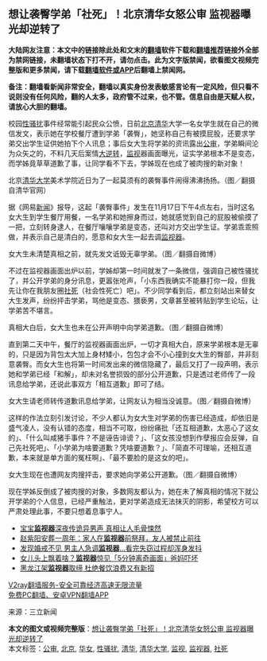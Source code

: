  <h2>想让袭臀学弟「社死」！北京清华女怒公审 监视器曝光却逆转了</h2> <p class="notice"><b>大陆网友注意：本文中的链接除此处和文末的<a href="https://github.com/bannedbook/fanqiang" >翻墙</a>软件下载和<a href="https://github.com/killgcd/justmysocks/blob/master/README.md">翻墙推荐</a>链接外全部为禁网链接，未翻墙状态下打不开，请勿点击。此为文字版禁闻，欲看图文视频完整版和更多禁闻，请下载<a href="https://github.com/bannedbook/fanqiang">翻墙软件或APP</a>后翻墙上禁闻网。</p><p>备注：翻墙看新闻非常安全，翻墙以真实身份发表敏感言论有一定风险，但只看不说则没有任何风险，翻的人太多，政府管不过来，也不管。信息自由是天赋人权，请放心大胆的翻墙。</b></p>  <div class="entry"> <p>校园<a href="https://www.bannedbook.org/bnews/tag/%E6%80%A7%E9%AA%9A%E6%89%B0/" class="st_tag internal_tag" rel="tag" title="标签 性骚扰 下的日志">性骚扰</a>事件经常能引起民众公愤，日前<a href="https://www.bannedbook.org/bnews/tag/%e5%8c%97%e4%ba%ac/" class="st_tag internal_tag" rel="tag" title="标签 北京 下的日志">北京</a><a href="https://www.bannedbook.org/bnews/tag/%E6%B8%85%E5%8D%8E/" class="st_tag internal_tag" rel="tag" title="标签 清华 下的日志">清华</a>大学一名女学生就在自己的微信发文，表示她在学校餐厅遭到学弟「袭臀」，她坚称自己有被摸屁股，还要求学弟交出学生证供她拍下个人讯息；事后女大生将学弟的资讯露出<a href="https://www.bannedbook.org/bnews/tag/%E5%85%AC%E5%AE%A1/" class="st_tag internal_tag" rel="tag" title="标签 公审 下的日志">公审</a>，学弟瞬间沦为众矢之的，不料几天后案情<span class='wp_keywordlink'><a href="https://www.bannedbook.org/forum2/topic1081.html" title="韩丁  大逆转：中国的私有化1979-1989" target="_blank">大逆转</a></span>，<a href="https://www.bannedbook.org/bnews/tag/%E7%9B%91%E8%A7%86/" class="st_tag internal_tag" rel="tag" title="标签 监视 下的日志">监视</a>器画面曝光，证实学弟根本不是变态，而学姊竟草草道歉了事，让同学看不下去，学姊现在也成了被肉搜的新对象！</p> <p>北京<a href="https://www.bannedbook.org/bnews/tag/%E6%B8%85%E5%8D%8E%E5%A4%A7%E5%AD%A6/" class="st_tag internal_tag" rel="tag" title="标签 清华大学 下的日志">清华大学</a>美术学院近日为了一起莫须有的袭臀事件闹得沸沸扬扬。（图／翻摄自清华官网）</p> <p>据《网易<span class='wp_keywordlink_affiliate'><a href="https://www.bannedbook.org/" title="新闻">新闻</a></span>》报导，这起「袭臀事件」发生在11月17日下午4点左右，当时这名女大生到学生餐厅用餐，一名学弟和她擦身而过，她就感觉到自己的屁股被偷摸了一把，立刻转身逮人，在餐厅嚷嚷学弟是变态，还叫对方交出学生证。学弟乖乖照做，并表示自己是清白的，愿意和女大生一起去调<a href="https://www.bannedbook.org/bnews/tag/%E7%9B%91%E8%A7%86%E5%99%A8/" class="st_tag internal_tag" rel="tag" title="标签 监视器 下的日志">监视器</a>。</p>  <p>女大生未清楚真相之前，就先发文诋毁无辜学弟。（图／翻摄自微博）</p> <p>不过在监视器画面出炉以前，学姊却第一时间就发了一条微信，强调自己被性骚扰了，并公开学弟的身分讯息，更嚣张呛声，「小东西我确实不能暴打你一段，但我先让你在我朋友圈<a href="https://www.bannedbook.org/bnews/tag/%e7%a4%be%e6%ad%bb/" class="st_tag internal_tag" rel="tag" title="标签 社死 下的日志">社死</a>（社会性死亡）吧」。不少同学看到后，都立刻站出来替女大生发声，纷纷抨击学弟，骂他是变态、猥亵男，文章甚至被转贴到学生论坛，让学弟苦不堪言。</p> <p>真相大白后，女大生也未在公开声明中向学弟道歉。（图／翻摄自微博）</p>  <p>直到第二天中午，餐厅的监视器画面出炉，一切才真相大白，原来学弟根本是无辜的，只是因为背包太大加上身材矮小，包包才会不小心撞到女大生的臀部，并非刻意袭臀。而女大生也将第一时间发出来的微信隐藏了，最后又打了一段声明，表示她和学弟已经「和解」，却未对名誉损毁的部分公开道歉，只是透过老师传了一段讯息给学弟，还说此事双方「相互道歉」即可了结。</p> <p>女大生请老师转传道歉讯息给学弟，让网友认为相当没诚意。（图／翻摄自微博）</p> <p>这样的作法立刻引发讨论，不少人都认为女大生对学弟的伤害已经造成，却依旧是盛气凌人，没有认错的态度，相当不可取，纷纷痛批「还互相道歉，太恶心了这女的」、「什么叫咸猪手事件？不是诬告诽谤？」、「这女孩没想到作孽报应会反弹，自己先社死吧」、「小学弟为啥要道歉？凭啥要道歉？」、「简直不可理喻，还相互道歉，本来就是单方面的冤枉啊」、「最不要脸的是这女的吧」。</p>  <p>女大生现在也遭网友肉搜抨击，要求她向学弟公开道歉。（图／翻摄自微博）</p> <p>现在学姊反倒成了被肉搜的对象，多数网友都认为，她在未了解真相的情况下就公开学弟的个人信息，已经严重触法，更对学弟造成无法抹灭的阴影，希望校方可以严肃处理此事，不要只想着息事宁人。</p> <ul class='op-related-articles' title='相关阅读'> <li><a href='https://www.bannedbook.org/bnews/cnnews/20201121/1434371.html' target='_blank'>宝宝<b>监视器</b>深夜传诡异男声 真相让人毛骨悚然</a></li> <li><a href='https://www.bannedbook.org/bnews/headline/20201019/1416209.html' target='_blank'>赵紫阳安葬一周年：家人在<b>监视器</b>前祭拜，友人被禁止前往</a></li> <li><a href='https://www.bannedbook.org/bnews/cbnews/20201015/1413947.html' target='_blank'>发现婚戒不见 男主人急调<b>监视器</b>…看完失窃过程却浑身发抖</a></li> <li><a href='https://www.bannedbook.org/bnews/cnnews/20201012/1412079.html' target='_blank'>女儿头上飘着啥？<b>监视器</b>惊见「5分钟离奇画面」爸妈吓坏</a></li> <li><a href='https://www.bannedbook.org/bnews/cbnews/20200828/1386911.html' target='_blank'>黑龙江架<b>监视器</b>取缔 杜绝餐饮浪费又有新招</a></li> </ul> <p class="texttj"> <a href="https://www.bannedbook.org/forum23/topic22702.html" target="_blank">V2ray翻墙服务-安全可靠经济高速无限流量</a><br/> <a href="https://github.com/bannedbook/fanqiang/wiki/%E7%A6%81%E9%97%BB%E7%BD%91%E5%AE%89%E5%8D%93%E7%BF%BB%E5%A2%99%E6%96%B0%E9%97%BBAPP" target="_blank">免费PC翻墙、安卓VPN翻墙APP</a></p><p> 来源：三立新闻 </p> <a name='sharetosocial'></a>       <div><b>本文的图文或视频完整版</b>：<a href='https://www.bannedbook.org/bnews/cbnews/20201123/1435382.html'>想让袭臀学弟「社死」！北京清华女怒公审 监视器曝光却逆转了</a></div>  </div><!--END ENTRY--> <div class="postfooter"> <div>本文标签：<a href="https://www.bannedbook.org/bnews/tag/%E5%85%AC%E5%AE%A1/" rel="tag">公审</a>, <a href="https://www.bannedbook.org/bnews/tag/%e5%8c%97%e4%ba%ac/" rel="tag">北京</a>, <a href="https://www.bannedbook.org/bnews/tag/%E5%8D%8E%E5%A5%B3/" rel="tag">华女</a>, <a href="https://www.bannedbook.org/bnews/tag/%E6%80%A7%E9%AA%9A%E6%89%B0/" rel="tag">性骚扰</a>, <a href="https://www.bannedbook.org/bnews/tag/%E6%B8%85%E5%8D%8E/" rel="tag">清华</a>, <a href="https://www.bannedbook.org/bnews/tag/%E6%B8%85%E5%8D%8E%E5%A4%A7%E5%AD%A6/" rel="tag">清华大学</a>, <a href="https://www.bannedbook.org/bnews/tag/%E7%9B%91%E8%A7%86/" rel="tag">监视</a>, <a href="https://www.bannedbook.org/bnews/tag/%E7%9B%91%E8%A7%86%E5%99%A8/" rel="tag">监视器</a>, <a href="https://www.bannedbook.org/bnews/tag/%e7%a4%be%e6%ad%bb/" rel="tag">社死</a></div>  </div><!--END POSTFOOTER--> 